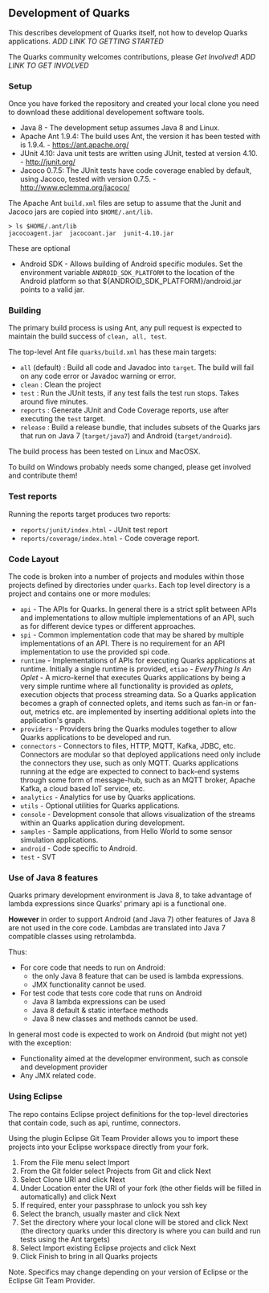 ## Development of Quarks

This describes development of Quarks itself, not how to develop Quarks applications.
*ADD LINK TO GETTING STARTED*

The Quarks community welcomes contributions, please *Get Involved*!
*ADD LINK TO GET INVOLVED*

### Setup

Once you have forked the repository and created your local clone you need to download
these additional developement software tools.

* Java 8 - The development setup assumes Java 8 and Linux. 
* Apache Ant 1.9.4: The build uses Ant, the version it has been tested with is 1.9.4. - https://ant.apache.org/
* JUnit 4.10: Java unit tests are written using JUnit, tested at version 4.10. - http://junit.org/
* Jacoco 0.7.5: The JUnit tests have code coverage enabled by default, using Jacoco, tested with version 0.7.5. - http://www.eclemma.org/jacoco/

The Apache Ant `build.xml` files are setup to assume that the Junit and Jacoco jars are copied into `$HOME/.ant/lib`.
```
> ls $HOME/.ant/lib
jacocoagent.jar  jacocoant.jar  junit-4.10.jar
```

These are optional

* Android SDK - Allows building of Android specific modules. Set the environment variable `ANDROID_SDK_PLATFORM` to
the location of the Android platform so that ${ANDROID_SDK_PLATFORM}/android.jar points to a valid jar.


### Building

The primary build process is using Ant, any pull request is expected to maintain
the build success of `clean, all, test`.

The top-level Ant file `quarks/build.xml` has these main targets:

* `all` (default) : Build all code and Javadoc into `target`. The build will fail on any code error or Javadoc warning or error.
* `clean` : Clean the project
* `test` : Run the JUnit tests, if any test fails the test run stops. Takes around five minutes.
* `reports` : Generate JUnit and Code Coverage reports, use after executing the `test` target.
* `release` : Build a release bundle, that includes subsets of the Quarks jars that run on Java 7 (`target/java7`) and Android (`target/android`).

The build process has been tested on Linux and MacOSX.

To build on Windows probably needs some changed, please get involved and contribute them!

### Test reports

Running the reports target produces two reports:
* `reports/junit/index.html` - JUnit test report
* `reports/coverage/index.html` - Code coverage report.

### Code Layout

The code is broken into a number of projects and modules within those projects defined by directories under `quarks`.
Each top level directory is a project and contains one or more modules:

* `api` - The APIs for Quarks. In general there is a strict split between APIs and
implementations to allow multiple implementations of an API, such as for different device types or different approaches.
* `spi` - Common implementation code that may be shared by multiple implementations of an API.
There is no requirement for an API implementation to use the provided spi code.
* `runtime` - Implementations of APIs for executing Quarks applications at runtime.
Initially a single runtime is provided, `etiao` - *EveryThing Is An Oplet* -
A micro-kernel that executes Quarks applications by being a very simple runtime where all
functionality is provided as *oplets*, execution objects that process streaming data.
So a Quarks application becomes a graph of connected oplets, and items such as fan-in or fan-out,
metrics etc. are implemented by inserting additional oplets into the application's graph.
* `providers` - Providers bring the Quarks modules together to allow Quarks applications to
be developed and run.
* `connectors` - Connectors to files, HTTP, MQTT, Kafka, JDBC, etc. Connectors are modular so that deployed
applications need only include the connectors they use, such as only MQTT. Quarks applications
running at the edge are expected to connect to back-end systems through some form of message-hub,
such as an MQTT broker, Apache Kafka, a cloud based IoT service, etc.
* `analytics` - Analytics for use by Quarks applications.
* `utils` - Optional utilities for Quarks applications.
* `console` - Development console that allows visualization of the streams within an Quarks application during development.
* `samples` - Sample applications, from Hello World to some sensor simulation applications.
* `android` - Code specific to Android.
* `test` - SVT

### Use of Java 8 features
Quarks primary development environment is Java 8, to take advantage of lambda expressions
since Quarks' primary api is a functional one.

**However** in order to support Android (and Java 7) other features of Java 8 are not used in the core
code. Lambdas are translated into Java 7 compatible classes using retrolambda.

Thus:
* For core code that needs to run on Android:
   * the only Java 8 feature that can be used is lambda expressions.
   * JMX functionality cannot be used.
* For test code that tests core code that runs on Android
   * Java 8 lambda expressions can be used
   * Java 8 default & static interface methods
   * Java 8 new classes and methods cannot be used.
   
In general most code is expected to work on Android (but might not yet) with the exception:
* Functionality aimed at the developmer environment, such as console and development provider
* Any JMX related code.

### Using Eclipse

The repo contains Eclipse project definitions for the top-level directories that
contain code, such as api, runtime, connectors.

Using the plugin Eclipse Git Team Provider allows you to import these projects
into your Eclipse workspace directly from your fork.

1. From the File menu select Import
1. From the Git folder select Projects from Git and click Next
1. Select Clone URI and click Next
1. Under Location enter the URI of your fork (the other fields will be filled in automatically) and click Next
1. If required, enter your passphrase to unlock you ssh key
1. Select the branch, usually master and click Next
1. Set the directory where your local clone will be stored and click Next (the directory quarks under this directory is where you can build and run tests using the Ant targets)
1. Select Import existing Eclipse projects and click Next
1. Click Finish to bring in all Quarks projects

Note. Specifics may change depending on your version of Eclipse or the Eclipse Git Team Provider.


